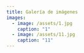 ```yaml
---
title: Galería de imágenes
images:
  - image: /assets/1.jpg
    caption: "1"
  - image: /assets/11.jpg
    caption: "11"
---
```

